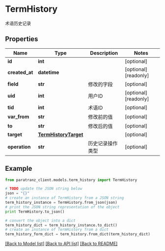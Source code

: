 # TermHistory

术语历史记录

## Properties

Name | Type | Description | Notes
------------ | ------------- | ------------- | -------------
**id** | **int** |  | [optional] 
**created_at** | **datetime** |  | [optional] [readonly] 
**field** | **str** | 修改的字段 | [optional] 
**uid** | **int** | 用户ID | [optional] [readonly] 
**tid** | **int** | 术语ID | [optional] 
**var_from** | **str** | 修改前的值 | [optional] 
**to** | **str** | 修改后的值 | [optional] 
**target** | [**TermHistoryTarget**](TermHistoryTarget.md) |  | [optional] 
**operation** | **str** | 历史记录操作类型 | [optional] 

## Example

```python
from paratranz_client.models.term_history import TermHistory

# TODO update the JSON string below
json = "{}"
# create an instance of TermHistory from a JSON string
term_history_instance = TermHistory.from_json(json)
# print the JSON string representation of the object
print TermHistory.to_json()

# convert the object into a dict
term_history_dict = term_history_instance.to_dict()
# create an instance of TermHistory from a dict
term_history_form_dict = term_history.from_dict(term_history_dict)
```
[[Back to Model list]](../README.md#documentation-for-models) [[Back to API list]](../README.md#documentation-for-api-endpoints) [[Back to README]](../README.md)


